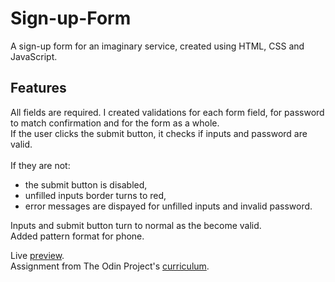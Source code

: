 # Sign-up-Form
A sign-up form for an imaginary service, created using HTML, CSS and JavaScript.<br>

## Features

All fields are required. I created validations for each form field, for password to match confirmation and for the form as a whole. <br> 
If the user clicks the submit button, it checks if inputs and password are valid.<br><br>
If they are not:
  - the submit button is disabled,<br>
  - unfilled inputs border turns to red,<br>
  - error messages are dispayed for unfilled inputs and invalid password.<br>

Inputs and submit button turn to normal as the become valid.<br>
Added pattern format for phone.<br>

Live [preview](https://alexhc30.github.io/Sign-up-Form/).<br>
Assignment from The Odin Project's [curriculum](https://www.theodinproject.com/lessons/node-path-intermediate-html-and-css-sign-up-form).
